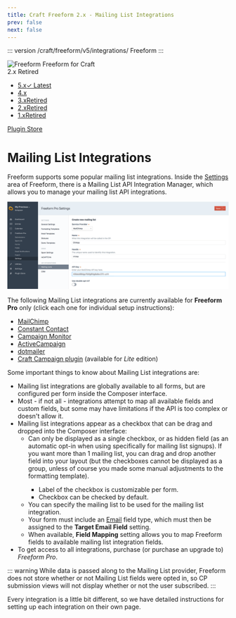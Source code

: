 ```yaml
---
title: Craft Freeform 2.x - Mailing List Integrations
prev: false
next: false
---
```


::: version /craft/freeform/v5/integrations/
Freeform
:::

<div id="pr-heading">
    <img src="https://docs.solspace.com/extras/icons/products/freeform-icon.png" alt="Freeform" class="pr-image">
    <span class="pr-name">Freeform</span>
    <span class="pr-category">for Craft</span>
    <div class="pr-v-wrapper">
        <div class="pr-v">
            <span class="pr-v-v">2.x</span>
            <span class="pr-v-type pr-retired">Retired</span>
            <span class="pr-v-arrow arrow down"></span>
        </div>
        <ul class="pr-v-list">
            <li><a href="/craft/freeform/v5/">5.x<span class="pr-v-type pr-latest">✓ Latest</span></a></li>
            <li><a href="/craft/freeform/v4/">4.x</a></li>
            <li><a href="/craft/freeform/v3/">3.x<span class="pr-v-type pr-retired">Retired</span></a></li>
            <li><a href="/craft/freeform/v2/">2.x<span class="pr-v-type pr-retired">Retired</span></a></li>
            <li><a href="/craft/freeform/v1/">1.x<span class="pr-v-type pr-retired">Retired</span></a></li>
        </ul>
    </div>
    <div class="pr-buy">
        <a href="https://plugins.craftcms.com/freeform" class="button button-blue"><span class="external-url">Plugin Store</span></a>
    </div>
</div>

<span class="page-section"></span>

# Mailing List Integrations <Badge type="pro" text="Pro" />

Freeform supports some popular mailing list integrations. Inside the [Settings](../../setup/settings.md#api-integrations) area of Freeform, there is a Mailing List API Integration Manager, which allows you to manage your mailing list API integrations.

![Connect Mailing List](../../images/cp_settings-mailinglist-create.png)

The following Mailing List integrations are currently available for **Freeform Pro** only (click each one for individual setup instructions):

* [MailChimp](mailchimp.md)
* [Constant Contact](constant-contact.md)
* [Campaign Monitor](campaign-monitor.md)
* [ActiveCampaign](activecampaign.md)
* [dotmailer](dotmailer.md)
* [Craft Campaign plugin](craft-campaign.md) (available for *Lite* edition)

Some important things to know about Mailing List integrations are:

* Mailing list integrations are globally available to all forms, but are configured per form inside the Composer interface.
* Most - if not all - integrations attempt to map all available fields and custom fields, but some may have limitations if the API is too complex or doesn't allow it.
* Mailing list integrations appear as a checkbox that can be drag and dropped into the Composer interface:
	* Can only be displayed as a single checkbox, or as hidden field <Badge type="feature" text="2.3.0+" /> (as an automatic opt-in when using specifically for mailing list signups). If you want more than 1 mailing list, you can drag and drop another field into your layout (but the checkboxes cannot be displayed as a group, unless of course you made some manual adjustments to the formatting template).
		* Label of the checkbox is customizable per form.
		* Checkbox can be checked by default.
	* You can specify the mailing list to be used for the mailing list integration.
	* Your form must include an [Email](../../overview/fields-field-types.md#fields-email) field type, which must then be assigned to the **Target Email Field** setting.
	* When available, **Field Mapping** setting allows you to map Freeform fields to available mailing list integration fields.
* To get access to all integrations, purchase (or purchase an upgrade to) *Freeform Pro*.

::: warning
While data is passed along to the Mailing List provider, Freeform does not store whether or not Mailing List fields were opted in, so CP submission views will not display whether or not the user subscribed.
:::

Every integration is a little bit different, so we have detailed instructions for setting up each integration on their own page.
